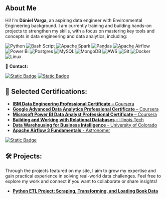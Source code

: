 ## About Me

Hi! I’m **Dániel Varga**, an aspiring data engineer with Environmental Engineering background. I am currently training and building hands-on projects to strengthen my skills, with a focus on mastering key tools and concepts in data engineering and data analytics, including:

![Python](https://img.shields.io/badge/python-3670A0?style=for-the-badge&logo=python&logoColor=ffdd54) 
![Bash Script](https://img.shields.io/badge/bash_script-%23121011.svg?style=for-the-badge&logo=gnu-bash&logoColor=white)
![Apache Spark](https://img.shields.io/badge/APACHE%20SPARK-white?style=for-the-badge&logo=apachespark)
![Pandas](https://img.shields.io/badge/pandas-%23150458.svg?style=for-the-badge&logo=pandas&logoColor=white)
![Apache Airflow](https://img.shields.io/badge/Apache%20Airflow-017CEE?style=for-the-badge&logo=Apache%20Airflow&logoColor=white)
![Power Bi](https://img.shields.io/badge/power_bi-F2C811?style=for-the-badge&logo=powerbi&logoColor=black)
![Postgres](https://img.shields.io/badge/postgres-%23316192.svg?style=for-the-badge&logo=postgresql&logoColor=white)
![MySQL](https://img.shields.io/badge/mysql-4479A1.svg?style=for-the-badge&logo=mysql&logoColor=white)
![MongoDB](https://img.shields.io/badge/MongoDB-%234ea94b.svg?style=for-the-badge&logo=mongodb&logoColor=white)
![AWS](https://img.shields.io/badge/AWS-%23FF9900.svg?style=for-the-badge&logo=amazon-aws&logoColor=white)
![Git](https://img.shields.io/badge/git-%23F05033.svg?style=for-the-badge&logo=git&logoColor=white)
![Docker](https://img.shields.io/badge/docker-%230db7ed.svg?style=for-the-badge&logo=docker&logoColor=white)
![Linux](https://img.shields.io/badge/Linux-FCC624?style=for-the-badge&logo=linux&logoColor=black)

💼 **Contact:**

[![Static Badge](https://img.shields.io/badge/GITHUB-black?style=for-the-badge&logo=github)](https://github.com/danielv089)
[![Static Badge](https://img.shields.io/badge/LinkedIn-blue?style=for-the-badge)](https://www.linkedin.com/in/d%C3%A1niel-varga-598a93135/)

## 📜 Selected Certifications:
- [**IBM Data Engineering Professional Certificate** – Coursera](https://www.coursera.org/account/accomplishments/specialization/58OLWZXYZO3U)
- [**Google Advanced Data Analytics Professional Certificate** – Coursera](https://www.coursera.org/account/accomplishments/specialization/UBPWPYFMME48)
- [**Microsoft Power BI Data Analyst Professional Certificate** – Coursera](https://www.coursera.org/account/accomplishments/specialization/8CD3MUYKQMMZ)
- [**Building and Working with Relational Databases** – Illinois Tech](https://www.coursera.org/account/accomplishments/specialization/LN1W2USZO9TX)
- [**Data Warehousing for Business Intelligence** - University of Colorado](https://www.coursera.org/account/accomplishments/specialization/JTNNT0IG1ZHY)
- [**Apache Airflow 3 Fundamentals** - Astronomer](https://www.credly.com/badges/2e0c98d0-6b0b-4daa-a8fb-e433570753b1/public_url)

[![Static Badge](https://img.shields.io/badge/All%20Courses%20%26%20Certificates-blue?style=for-the-badge)
](https://github.com/danielv089/danielv089.github.io/blob/main/certificates.md)

## 🛠️ Projects:
Through the projects featured on my site, I aim to grow my expertise and gain practical experience in solving real-world data challenges. 
Feel free to explore my work and connect if you want to collaborate or share insights!

- [**Python ETL Project: Scraping, Transforming, and Loading Book Data**](https://github.com/danielv089/bookstore-etl-pipeline-project)
